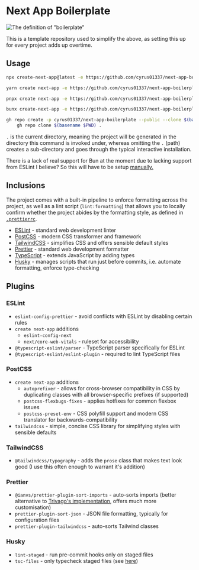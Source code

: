# Next App Boilerplate

![The definition of "boilerplate"](https://i.imgur.com/0xEmAP6.png)

This is a template repository used to simplify the above, as setting this up for every project adds up overtime.

## Usage

```sh
npx create-next-app@latest -e https://github.com/cyrus01337/next-app-boilerplate .
```

```sh
yarn create next-app -e https://github.com/cyrus01337/next-app-boilerplate .
```

```sh
pnpx create next-app -e https://github.com/cyrus01337/next-app-boilerplate .
```

```sh
bunx create-next-app -e https://github.com/cyrus01337/next-app-boilerplate .
```

```sh
gh repo create -p cyrus01337/next-app-boilerplate --public --clone $(basename $PWD) && \
    gh repo clone $(basename $PWD) .
```

`.` is the current directory, meaning the project will be generated in the directory this command is
invoked under, whereas omitting the `.` (path) creates a sub-directory and goes through the typical
interactive installation.

There is a lack of real support for Bun at the moment due to lacking support
from ESLint I believe? So this will have to be setup [manually.](https://bun.sh/docs/typescript)

## Inclusions

The project comes with a built-in pipeline to enforce formatting across the project, as well as a
lint script (`lint:formatting`) that allows you to locally confirm whether the project abides by the
formatting style, as defined in
[`.prettierrc`](https://github.com/cyrus01337/next-app-boilerplate/blob/main/.prettierrc).

-   [ESLint](https://eslint.org/) - standard web development linter
-   [PostCSS](https://postcss.org/) - modern CSS transformer and framework
-   [TailwindCSS](https://tailwindcss.com/) - simplifies CSS and offers sensible default styles
-   [Prettier](https://prettier.io/) - standard web development formatter
-   [TypeScript](https://www.typescriptlang.org) - extends JavaScript by adding types
-   [Husky](https://typicode.github.io/husky/) - manages scripts that run just before commits, i.e.
    automate formatting, enforce type-checking

## Plugins

### ESLint

-   `eslint-config-prettier` - avoid conflicts with ESLint by disabling certain rules
-   `create next-app` additions
    -   `eslint-config-next`
    -   `next/core-web-vitals` - ruleset for accessibility
-   `@typescript-eslint/parser` - TypeScript parser specifically for ESLint
-   `@typescript-eslint/eslint-plugin` - required to lint TypeScript files

### PostCSS

-   `create next-app` additions
    -   `autoprefixer` - allows for cross-browser compatibility in CSS by duplicating
        classes with all browser-specific prefixes (if supported)
    -   `postcss-flexbugs-fixes` - applies hotfixes for common flexbox issues
    -   `postcss-preset-env` - CSS polyfill support and modern CSS translator for
        backwards-compatibility
-   `tailwindcss` - simple, concise CSS library for simplifying styles with sensible defaults

### TailwindCSS

-   `@tailwindcss/typography` - adds the `prose` class that makes text look good (I use this
    often enough to warrant it's addition)

### Prettier

-   `@ianvs/prettier-plugin-sort-imports` - auto-sorts imports (better alternative to
    [Trivago's implementation](https://github.com/trivago/prettier-plugin-sort-imports),
    offers much more customisation)
-   `prettier-plugin-sort-json` - JSON file formatting, typically for configuration files
-   `prettier-plugin-tailwindcss` - auto-sorts Tailwind classes

### Husky

-   `lint-staged` - run pre-commit hooks only on staged files
-   `tsc-files` - only typecheck staged files (see
    [here](https://github.com/microsoft/TypeScript/issues/6591))
